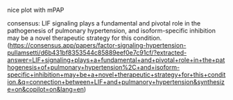 nice plot with mPAP

consensus:
LIF signaling plays a fundamental and pivotal role in the pathogenesis of pulmonary hypertension, and isoform-specific inhibition may be a novel therapeutic strategy for this condition.(https://consensus.app/papers/factor-signaling-hypertension-pullamsetti/d6b431bf8353544c85889eef0e7c91cf/?extracted-answer=LIF+signaling+plays+a+fundamental+and+pivotal+role+in+the+pathogenesis+of+pulmonary+hypertension%2C+and+isoform-specific+inhibition+may+be+a+novel+therapeutic+strategy+for+this+condition.&q=connection+between+LIF+and+pulmanory+hypertension&synthesize=on&copilot=on&lang=en)
